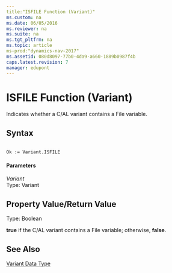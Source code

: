 ```yaml
---
title:"ISFILE Function (Variant)"
ms.custom: na
ms.date: 06/05/2016
ms.reviewer: na
ms.suite: na
ms.tgt_pltfrm: na
ms.topic: article
ms-prod:"dynamics-nav-2017"
ms.assetid: 080d8097-77b0-4da9-a660-1889b0987f4b
caps.latest.revision: 7
manager: edupont
---
```

# ISFILE Function (Variant)
Indicates whether a C\/AL variant contains a File variable.  
  
## Syntax  
  
```  
  
Ok := Variant.ISFILE  
```  
  
#### Parameters  
 *Variant*  
 Type: Variant  
  
## Property Value\/Return Value  
 Type: Boolean  
  
 **true** if the C\/AL variant contains a File variable; otherwise, **false**.  
  
## See Also  
 [Variant Data Type](Variant-Data-Type.md)